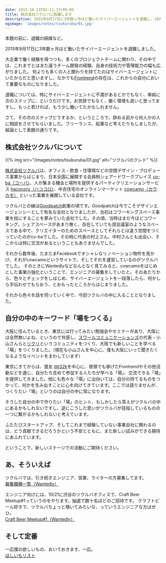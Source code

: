 ```yaml
---
date: 2015-10-13T03:11:17+09:00
title: 株式会社ツクルバに転職します
description: 2015年9月17日に3年数ヶ月ほど働いたサイバーエージェントを退職し、10月後半から株式会社ツクルバに転職します
ogimage: 'images/notes/tsukuruba/01.jpg'
---
```


本題の前に、退職の経緯など。

2015年9月17日に3年数ヶ月ほど働いたサイバーエージェントを退職しました。

大企業で働く経験を得つつも、多くのプロジェクトチームに関わり、その中では、これまでとはまた違うチーム開発の経験、自身の技術力や管理能力の幅も広がりました。
何よりも多くの人と関わりを持てたのはサイバーエージェントにいたからだと思いますし、なかでも[Frontrend](https://frontrend.github.io/)の存在は、これからの自分において重要なものになりました。

退職については、特にサイバーエージェントに不満があるとかでもなく、単純に次のステップに、というだけです。お世辞でもなく、働く環境も良いと思ってますし、もっと若ければ、もう少し働いてたかもしれません。

さて、その次のステップどうするか、というところで、辞める前から何人かの人に相談をさせてもらいました。フリーランス、起業など考えたりもしましたが、結論として表題の通りです。

## 株式会社ツクルバについて

{{% img src="/images/notes/tsukuruba/01.jpg" alt="ツクルバのクレド" %}}

[株式会社ツクルバ](http://tsukuruba.com/)は、オフィス・飲食・住環境などの空間デザイン・プロデュース事業からはじまり、日本全国に展開する会員制シェアードワークプレイス [co-ba（コーバ）](http://tsukuruba.com/co-ba/)、人が集まる機会と場所を提供するパーティクリエーションサービス [hacocoru（ハココロ）](http://hacocoro.com/)、中古住宅のオンラインマーケット [cowcamo（カウカモ）](https://cowcamo.jp/) といった事業を展開している会社です。

ツクルバとの縁は[Goodpatch](http://goodpatch.com/jp)創業の頃です。Goodpatchは今でこそデザインエージェンシーとして有名な会社となりましたが、当初はコワーキングスペース事業を柱にすることを夢みていた会社でした。その頃、当時はまだ今ほどコワーキング、シェアスペースがあまり無く、存在していても貸会議室のようなスペースである中で、クリエイターのためのスペースとしてそれらとは違う空間をつくっていたのがco-baでした。その時に代表の村上さん、中村さんとも出会い、そこからは特に交流があるということもありませんでした。

それから数年後、たまたまFacebookでオシャレなリノベーション物件を見かけ、それがcowcamoというサイトで、そしてそれを運営しているのがツクルバでした。
そのときにWantedlyなどなんとなく見てみると、cowcamoをはじめとした事業の強化ということで、エンジニアの募集をしていたと。そのあたりから、色々とチェックをしはじめ、サイバーエージェントを一段落したら、何かしら手伝わせてもらおう、とおもったところからはじまりました。

それから色々を話を伺っていく中で、今回ツクルバの中に入ることとなりました。

## 自分の中のキーワード「場をつくる」

大阪に住んでいるとき、東京には行ってみたい勉強会やセミナーがあり、大阪には全然無いよね、というので共感し、[スワールコミュニケーションズ](http://www.swirl.co.jp/)の代表・小山さんらと[リクリ](http://www.re-creators.jp/)というコミュニティをつくり、大阪でも新しいことを学べる「場」をつくりました。（現在も小山さんを中心に、僕も大阪にいって聞きたくなるようなイベントをまわしています）

東京にきてからは、盟友 [@t32k](http://t32k.me/mol/)を中心に、冒頭でも挙げたFrontrendやその他活動などを通じ、自分たち含めて参加する人たちが学べる「場」、交流できる「場」を提供してきました。他にも色々な「場」に出向いては、自分の持てるものをつかって、何かを生み出すことに心を向けてきています。ここでは語りませんが、つくりたい「場」というのは自分の中に常になります。

そうした自分の中で作りたい「場」のヒント、もしかしたら答えがツクルバの中にあるかもしれないですし、逆にこうした思いがツクルバが目指しているものの一つに繋がるかもしれないと考えています。

ふたたびスタートアップ、そしてこれまで経験していない事業会社に関わるのは、どう貢献できるだろうかという不安とともに、また新しい試みができる期待にあふれています。

ということで、新しいステージでの活動にご期待ください。

## あ、そういえば

ツクルバでは、引き続きエンジニア、営業、ライターの方募集してます。  
[募集職種一覧（Wantedly）](https://www.wantedly.com/companies/tsukuruba/projects)

エンジニア向けには、10/21に渋谷のツクルバオフィスで、Craft Beer Meetup#1っていうのをやります。抽選で数十名ほどのご招待です。
クラフトビール好きで、ツクルバちょっと覗いてみたいな、っていうエンジニアな方はぜひ。  
[Craft Beer Meetup#1（Wantedly）](https://www.wantedly.com/projects/30401)

## そして定番

一応僕の欲しいもの、おいておきます、一応。  
[ほしいもリスト](http://www.amazon.co.jp/gp/registry/wishlist/L0RCASGUCUPF/)
